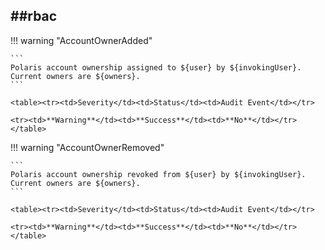 ##rbac
----

!!! warning "AccountOwnerAdded"

    ```
    Polaris account ownership assigned to ${user} by ${invokingUser}. Current owners are ${owners}.
    ```

    <table><tr><td>Severity</td><td>Status</td><td>Audit Event</td></tr>

    <tr><td>**Warning**</td><td>**Success**</td><td>**No**</td></tr></table>


!!! warning "AccountOwnerRemoved"

    ```
    Polaris account ownership revoked from ${user} by ${invokingUser}. Current owners are ${owners}.
    ```

    <table><tr><td>Severity</td><td>Status</td><td>Audit Event</td></tr>

    <tr><td>**Warning**</td><td>**Success**</td><td>**No**</td></tr></table>

